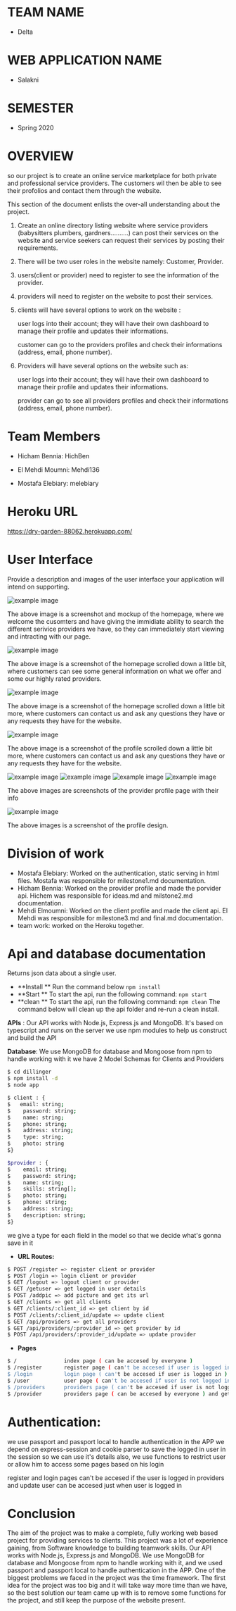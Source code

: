 # TEAM NAME

* Delta

# WEB APPLICATION NAME

* Salakni
# SEMESTER

* Spring 2020

# OVERVIEW

so our project  is to create an online service marketplace for both private and professional service providers.
The customers wil then be able to see their profolios and contact them through the website.


This section of the document enlists the over-all understanding about the project.

1)	Create an online directory listing website where service providers (babysitters plumbers, gardners……….) can post their services on the website and service seekers can request their services by posting their requirements. 

2)	There will be two user roles in the website namely: Customer, Provider.

3)	users(client or provider) need to register to see the information of the provider. 

4)	providers will need to register on the website to post their services.
 
5)	clients will have several options to work on the website : 

    user logs into their account; they will have their own dashboard to manage their profile and updates their informations.
    
    customer can go to the providers profiles and check their informations (address, email, phone number).
    

6)	Providers will have several options on the website such as: 

    user logs into their account; they will have their own dashboard to manage their profile and updates their informations.
        
    provider can go to see all providers profiles and check their informations (address, email, phone number).


# Team Members

* Hicham Bennia: HichBen

* El Mehdi Moumni: Mehdi136

* Mostafa Elebiary: melebiary

# Heroku URL

https://dry-garden-88062.herokuapp.com/


# User Interface

Provide a description and images of the user interface your
application will intend on supporting.

![example image](../imgs/homepage.png)

The above image is a screenshot and mockup of the homepage, where we welcome the cusomters and have giving the immidiate ability to search the different serivice providers we have, so they can immediately start viewing and intracting with our page.

![example image](../imgs/homepage2.png)

The above image is a screenshot of the homepage scrolled down a little bit, where customers can see some general information on what we offer and some our highly rated providers.

![example image](../imgs/homepage3.png)

The above image is a screenshot of the homepage scrolled down a little bit more, where customers can contact us and ask any questions they have or any requests they have for the website.

![example image](../imgs/providersMainPage.png)

The above image is a screenshot of the profile scrolled down a little bit more, where customers can contact us and ask any questions they have or any requests they have for the website.

![example image](../imgs/providerExample1.png)
![example image](../imgs/providerExample2.PNG)
![example image](../imgs/providerExample3.PNG)
![example image](../imgs/providerExample4.PNG)

The above images are screenshots of the provider profile page with their info

![example image](../imgs/ProfileSetUP.PNG)

The above images is a screenshot of the profile design.

# Division of work
* Mostafa Elebiary: Worked on the authentication, static serving in html files. Mostafa was responsible for milestone1.md documentation.
* Hicham Bennia: Worked on the provider profile and made the porvider api. Hichem was responsible for ideas.md and milstone2.md documentation.
* Mehdi Elmoumni: Worked on the client profile and made the client api. El Mehdi was responsible for milestone3.md and final.md documentation.
* team work: worked on the Heroku together. 


# Api and database documentation

  Returns json data about a single user.
  * **Install **
  Run the command below
  `npm install`
  * **Start **
To start the api, run the following command:
  `npm start`
  * **clean **
To start the api, run the following command:
  `npm clean`
  The command below will clean up the api folder and re-run a clean install.

**APIs** :
Our API works with Node.js, Express.js and MongoDB.
It's based on typescript and runs on the server
we use npm modules to help us construct and build the API

 **Database**: 
We use MongoDB for database and Mongoose from npm
to handle working with it
we have 2 Model Schemas for Clients and Providers

```sh
$ cd dillinger
$ npm install -d
$ node app
```
```sh
$ client : {
$   email: string;
$    password: string;
$    name: string;
$    phone: string;
$    address: string;
$    type: string;
$    photo: string
$}
```
```sh
$provider : {
$    email: string;
$    password: string;
$    name: string;
$    skills: string[];
$    photo: string;
$    phone: string;
$    address: string;
$    description: string;
$}
```

we give a type for each field in the model so that we decide what's gonna save in it
* **URL Routes:**  
```sh
$ POST /register => register client or provider
$ POST /login => login client or provider
$ GET /logout => logout client or provider
$ GET /getuser => get logged in user details
$ POST /addpic => add picture and get its url
$ GET /clients => get all clients
$ GET /clients/:client_id => get client by id
$ POST /clients/:client_id/update => update client
$ GET /api/providers => get all providers
$ GET /api/providers/:provider_id => get provider by id
$ POST /api/providers/:provider_id/update => update provider
```

* **Pages**
```sh
$ /               index page ( can be accesed by everyone )
$ /register       register page ( can't be accesed if user is logged in )
$ /login          login page ( can't be accesed if user is logged in )
$ /user           user page ( can't be accesed if user is not logged in )
$ /providers      providers page ( can't be accesed if user is not logged in )
$ /provider       providers page ( can be accesed by everyone ) and get the provider by query ?id=providerID
```
# Authentication:

we use passport and passport local to handle authentication in the APP
we depend on express-session and cookie parser to save the logged in user in the session
so we can use it's details
also, we use functions to restrict user or allow him to access some pages based on his login

register and login pages can't be accesed if the user is logged in
providers and update user can be accesed just when user is logged in

# Conclusion

The aim of the project was to make a complete, fully working web based project for providing services to clients. This project was a lot of experience gaining, from Software knowledge to building teamwork skills. Our API works with Node.js, Express.js and MongoDB. We use MongoDB for database and Mongoose from npm to handle working with it, and we used passport and passport local to handle authentication in the APP. One of the biggest problems we faced in the project was the time framework. The first idea for the project was too big and it will take way more time than we have, so the best solution our team came up with is to remove some functions for the project, and still keep the purpose of the website present. 

